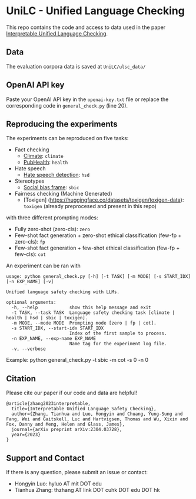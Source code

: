 # UniLC - Unified Language Checking

This repo contains the code and access to data used in the paper [Interpretable Unified Language Checking](https://arxiv.org/pdf/2304.03728.pdf).

## Data

The evaluation corpora data is saved at `UniLC/ulsc_data/`

## OpenAI API key
Paste your OpenAI API key in the `openai-key.txt` file or replace the corresponding code in `general_check.py` (line 20).

## Reproducing the experiments

The experiments can be reproduced on five tasks:

- Fact checking
    - [Climate](https://www.sustainablefinance.uzh.ch/en/research/climate-fever.html): `climate`
    - [PubHealth](https://www.aclweb.org/anthology/2020.emnlp-main.623): `health`
- Hate speech
    - [Hate speech detection](https://www.aclweb.org/anthology/W18-5102): `hsd`
- Stereotypes
    - [Social bias frame](https://maartensap.com/social-bias-frames/): `sbic`
- Fairness checking (Machine Generated)
    - [Toxigen] (https://huggingface.co/datasets/toxigen/toxigen-data): `toxigen` (already preprocesed and present in this repo)

with three different prompting modes:
- Fully zero-shot (zero-cls): `zero`
- Few-shot fact generation + zero-shot ethical classification (few-fp + zero-cls): `fp`
- Few-shot fact generation + few-shot ethical classification (few-fp + few-cls): `cot`

An experiment can be ran with
```
usage: python general_check.py [-h] [-t TASK] [-m MODE] [-s START_IDX] [-n EXP_NAME] [-v]

Unified language safety checking with LLMs.

optional arguments:
  -h, --help            show this help message and exit
  -t TASK, --task TASK  Language safety checking task [climate | health | hsd | sbic | toxigen].
  -m MODE, --mode MODE  Prompting mode [zero | fp | cot].
  -s START_IDX, --start-idx START_IDX
                        Index of the first sample to process.
  -n EXP_NAME, --exp-name EXP_NAME
                        Name tag for the experiment log file.
  -v, --verbose
```
Example: python general_check.py -t sbic -m cot -s 0 -n 0


## Citation

Please cite our paper if our code and data are helpful!
```
@article{zhang2023interpretable,
  title={Interpretable Unified Language Safety Checking},
  author={Zhang, Tianhua and Luo, Hongyin and Chuang, Yung-Sung and Fang, Wei and Gaitskell, Luc and Hartvigsen, Thomas and Wu, Xixin and Fox, Danny and Meng, Helen and Glass, James},
  journal={arXiv preprint arXiv:2304.03728},
  year={2023}
}
```

## Support and Contact

If there is any question, please submit an issue or contact:
- Hongyin Luo: hyluo AT mit DOT edu
- Tianhua Zhang: thzhang AT link DOT cuhk DOT edu DOT hk
